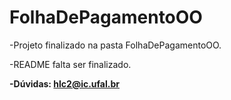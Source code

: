 # FolhaDePagamentoOO

-Projeto finalizado na pasta FolhaDePagamentoOO.

-README falta ser finalizado. 

**-Dúvidas: hlc2@ic.ufal.br**
